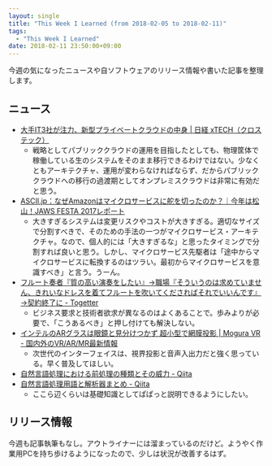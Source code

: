 ```yaml
---
layout: single
title: "This Week I Learned (from 2018-02-05 to 2018-02-11)"
tags:
  - "This Week I Learned"
date: 2018-02-11 23:50:00+09:00
---
```


今週の気になったニュースや自ソフトウェアのリリース情報や書いた記事を整理します。

## ニュース

- [大手IT3社が注力、新型プライベートクラウドの中身 \| 日経 xTECH（クロステック）](http://tech.nikkeibp.co.jp/it/atcl/column/17/010400601/010400010/)
    - 戦略としてパブリッククラウドの運用を目指したとしても、物理筐体で稼働している生のシステムをそのまま移行できるわけではない。少なくともアーキテクチャ、運用が変わらなければならず、だからパブリッククラウドへの移行の過渡期としてオンプレミスクラウドは非常に有効だと思う。
- [ASCII.jp：なぜAmazonはマイクロサービスに舵を切ったのか？｜今年は松山！JAWS FESTA 2017レポート](http://ascii.jp/elem/000/001/620/1620756/)
    - 大きすぎるシステムは変更リスクやコストが大きすぎる。適切なサイズで分割すべきで、そのための手法の一つがマイクロサービス・アーキテクチャ。なので、個人的には「大きすぎるな」と思ったタイミングで分割すれば良いと思う。しかし、マイクロサービス先駆者は「途中からマイクロサービスに転換するのはツラい。最初からマイクロサービスを意識すべき」と言う。うーん。
- [フルート奏者『質の高い演奏をしたい』→職場『そういうのは求めていません、きれいなドレスを着てフルートを吹いてくださればそれでいいんです』→契約終了に - Togetter](https://togetter.com/li/1196733)
    - ビジネス要求と技術者欲求が異なるのはよくあることで。歩みよりが必要で、「こうあるべき」と押し付けても解決しない。
- [インテルのARグラスは眼鏡と見分けつかず 超小型で網膜投影 \| Mogura VR - 国内外のVR/AR/MR最新情報](http://www.moguravr.com/intel-vaunt-ar/)
    - 次世代のインターフェイスは、視界投影と音声入出力だと強く思っている。早く普及してほしい。
- [自然言語処理における前処理の種類とその威力 - Qiita](https://qiita.com/Hironsan/items/2466fe0f344115aff177)
- [自然言語処理用語と解析器まとめ - Qiita](https://qiita.com/yura/items/6c1481ca652d3d131e47)
    - ここら辺くらいは基礎知識としてぱぱっと説明できるようにしたい。

## リリース情報

今週も記事執筆もなし。アウトライナーには溜まっているのだけど。ようやく作業用PCを持ち歩けるようになったので、少しは状況が改善するはず。
